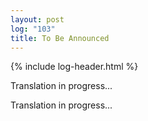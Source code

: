 ```yaml
---
layout: post
log: "103"
title: To Be Announced
---
```

{% include log-header.html %}

<p class="tac">
	Translation in progress...
</p>

<p class="ping">
	Translation in progress...
</p>
